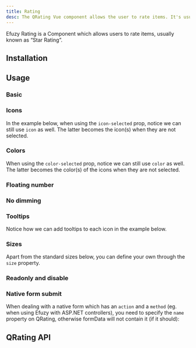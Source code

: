 ```yaml
---
title: Rating
desc: The QRating Vue component allows the user to rate items. It's usually known as 'star rating'.
---
```


Efuzy Rating is a Component which allows users to rate items, usually known as “Star Rating”.

## Installation

<doc-installation components="QRating" />

## Usage

### Basic

<doc-example title="Basic" file="QRating/Basic" />

<doc-example title="Custom number of choices" file="QRating/Max" />

### Icons

<doc-example title="Image icons" file="QRating/Images" />

In the example below, when using the `icon-selected` prop, notice we can still use `icon` as well. The latter becomes the icon(s) when they are not selected.

<doc-example title="Different icon when selected" file="QRating/SelectedIcon" />

<doc-example title="Different icon for each rating" file="QRating/ArrayIcon" />

### Colors <q-badge align="top" label="v1.5+" />

When using the `color-selected` prop, notice we can still use `color` as well. The latter becomes the color(s) of the icons when they are not selected.

<doc-example title="Different color for each rating" file="QRating/Colors" />

### Floating number <q-badge align="top" label="v1.7.4+" />

<doc-example title="Different icon and color when half selected" file="QRating/HalfSelected" />

### No dimming <q-badge align="top" label="v1.7.4+" />

<doc-example title="No dimming" file="QRating/NoDimming" />

### Tooltips <q-badge align="top" label="v1.5+" />

Notice how we can add tooltips to each icon in the example below.

<doc-example title="With QTooltip" file="QRating/SlotTip" />

### Sizes

Apart from the standard sizes below, you can define your own through the `size` property.

<doc-example title="Standard sizes" file="QRating/StandardSizes" />

### Readonly and disable

<doc-example title="Readonly and disable" file="QRating/ReadonlyDisable" />

### Native form submit <q-badge align="top" label="v1.9+" />

When dealing with a native form which has an `action` and a `method` (eg. when using Efuzy with ASP.NET controllers), you need to specify the `name` property on QRating, otherwise formData will not contain it (if it should):

<doc-example title="Native form" file="QRating/NativeForm" />

## QRating API

<doc-api file="QRating" />
